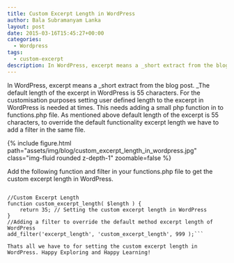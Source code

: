 ```yaml
---
title: Custom Excerpt Length in WordPress
author: Bala Subramanyam Lanka
layout: post
date: 2015-03-16T15:45:27+00:00
categories:
  - Wordpress
tags:
  - custom-excerpt
description: In WordPress, excerpt means a _short extract from the blog post. _The default length of the excerpt in WordPress is 55 characters. For the customisation purposes setting user defined length to the excerpt in WordPress is needed at times.
---
```

In WordPress, excerpt means a _short extract from the blog post. _The default length of the excerpt in WordPress is 55 characters. For the customisation purposes setting user defined length to the excerpt in WordPress is needed at times. This needs adding a small php function in to functions.php file. As mentioned above default length of the excerpt is 55 characters, to override the  default functionality excerpt length we have to add a filter in the same file.

{% include figure.html path="assets/img/blog/custom_excerpt_length_in_wordpress.jpg" class="img-fluid rounded z-depth-1" zoomable=false %}

Add the following function and filter in your functions.php file to get the custom excerpt length in WordPress.

<pre class="language-php"><code>
//Custom Excerpt Length
function custom_excerpt_length( $length ) {
    return 35; // Setting the custom excerpt length in WordPress
}
//Adding a filter to override the default method excerpt length of WordPress
add_filter('excerpt_length', 'custom_excerpt_length', 999 );```

Thats all we have to for setting the custom excerpt length in WordPress. Happy Exploring and Happy Learning!